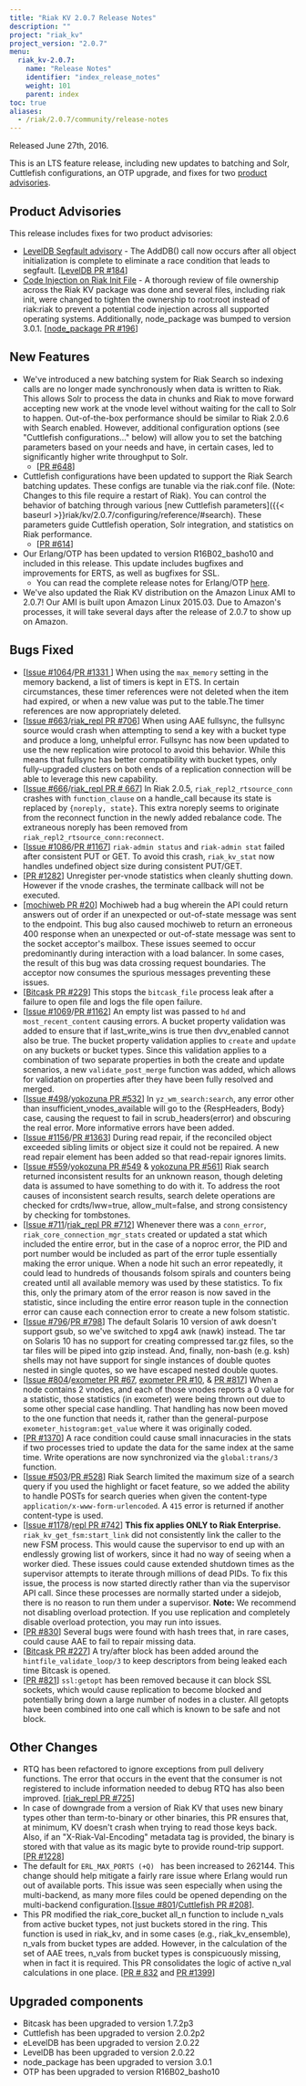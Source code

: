 ```yaml
---
title: "Riak KV 2.0.7 Release Notes"
description: ""
project: "riak_kv"
project_version: "2.0.7"
menu:
  riak_kv-2.0.7:
    name: "Release Notes"
    identifier: "index_release_notes"
    weight: 101
    parent: index
toc: true
aliases:
  - /riak/2.0.7/community/release-notes
---
```


Released June 27th, 2016.

This is an LTS feature release, including new updates to batching and Solr, Cuttlefish configurations, an OTP upgrade, and fixes for two [product advisories](#product-advisories).

## Product Advisories

This release includes fixes for two product advisories:

*  [LevelDB Segfault advisory]({{<baseurl>}}community/productadvisories/leveldbsegfault/) - The AddDB() call now occurs after all object initialization is complete to eliminate a race condition that leads to segfault. [[LevelDB PR #184](https://github.com/basho/leveldb/pull/184)]
* [Code Injection on Riak Init File]({{<baseurl>}}community/productadvisories/codeinjectioninitfiles/) - A thorough review of file ownership across the Riak KV package was done and several files, including riak init, were changed to tighten the ownership to root:root instead of riak:riak to prevent a potential code injection across all supported operating systems. Additionally, node_package was bumped to version 3.0.1. [[node_package PR #196](https://github.com/basho/node_package/pull/196)]

## New Features

* We've introduced a new batching system for Riak Search so indexing calls are no longer made synchronously when data is written to Riak. This allows Solr to process the data in chunks and Riak to move forward accepting new work at the vnode level without waiting for the call to Solr to happen. Out-of-the-box performance should be similar to Riak 2.0.6 with Search enabled. However, additional configuration options (see "Cuttlefish configurations…" below) will allow you to set the batching parameters based on your needs and have, in certain cases, led to significantly higher write throughput to Solr.
  * [[PR #648](https://github.com/basho/yokozuna/pull/648)]
* Cuttlefish configurations have been updated to support the Riak Search batching updates. These configs are tunable via the riak.conf file. (Note: Changes to this file require a restart of Riak). You can control the behavior of batching through various [new Cuttlefish parameters]({{< baseurl >}}riak/kv/2.0.7/configuring/reference/#search). These parameters guide Cuttlefish operation, Solr integration, and statistics on Riak performance.
  * [[PR #614](https://github.com/basho/yokozuna/pull/614)]
* Our Erlang/OTP has been updated to version R16B02_basho10 and included in this release. This update includes bugfixes and improvements for ERTS, as well as bugfixes for SSL.
  * You can read the complete release notes for Erlang/OTP [here](https://github.com/basho/otp/blob/basho-otp-16/BASHO-RELEASES.md).
* We've also updated the Riak KV distribution on the Amazon Linux AMI to 2.0.7! Our AMI is built upon Amazon Linux 2015.03. Due to Amazon's processes, it will take several days after the release of 2.0.7 to show up on Amazon.

## Bugs Fixed

* [[Issue #1064](https://github.com/basho/riak_kv/issues/1064)/[PR #1331 ](https://github.com/basho/riak_kv/pull/1331)] When using the `max_memory` setting in the memory backend, a list of timers is kept in ETS. In certain circumstances, these timer references were not deleted when the item had expired, or when a new value was put to the table.The timer references are now appropriately deleted.
* [[Issue #663](https://github.com/basho/riak_repl/issues/663)/[riak_repl PR #706](https://github.com/basho/riak_repl/pull/706)] When using AAE fullsync, the fullsync source would crash when attempting to send a key with a bucket type and produce a long, unhelpful error. Fullsync has now been updated to use the new replication wire protocol to avoid this behavior. While this means that fullsync has better compatibility with bucket types, only fully-upgraded clusters on both ends of a replication connection will be able to leverage this new capability.
* [[Issue #666](https://github.com/basho/riak_repl/issues/666)/[riak_repl PR # 667](https://github.com/basho/riak_repl/pull/667)] In Riak 2.0.5, `riak_repl2_rtsource_conn` crashes with `function_clause` on a handle_call because its state is replaced by `{noreply, state}`. This extra noreply seems to originate from the reconnect function in the newly added rebalance code. The extraneous noreply has been removed from `riak_repl2_rtsource_conn:reconnect`.
* [[Issue #1086](https://github.com/basho/riak_kv/issues/1086)/[PR #1167](https://github.com/basho/riak_kv/pull/1167)] `riak-admin status` and `riak-admin stat` failed after consistent PUT or GET. To avoid this crash, `riak_kv_stat` now handles undefined object size during consistent PUT/GET.
* [[PR #1282](https://github.com/basho/riak_kv/pull/1282)] Unregister per-vnode statistics when cleanly shutting down. However if the vnode crashes, the terminate callback will not be executed.
* [[mochiweb PR #20](https://github.com/basho/mochiweb/pull/20)] Mochiweb had a bug wherein the  API could return answers out of order if an unexpected or out-of-state
message was sent to the endpoint. This bug also caused mochiweb to return an erroneous 400 response when an unexpected or out-of-state message was sent to the socket acceptor's mailbox. These issues seemed to occur predominantly during interaction with a load balancer. In some cases, the result of this bug was data crossing request boundaries. The acceptor now consumes the spurious messages preventing these issues.
* [[Bitcask PR #229](https://github.com/basho/bitcask/pull/229)] This stops the `bitcask_file` process leak after a failure to open file and logs the file open failure.
* [[Issue #1069](https://github.com/basho/riak_kv/issues/1069)/[PR #1162](https://github.com/basho/riak_kv/pull/1162)] An empty list was passed to `hd` and  `most_recent_content` causing errors. A bucket property validation was added to ensure that  if last_write_wins is true then dvv_enabled cannot also be true. The bucket property validation applies to `create` and `update` on any buckets or bucket types. Since this validation applies to a combination of two separate properties in both the create and update scenarios, a new
`validate_post_merge` function was added, which allows for validation on properties after they have been fully resolved and merged.
* [[Issue #498](https://github.com/basho/yokozuna/issues/498)/[yokozuna PR #532](https://github.com/basho/yokozuna/pull/532)] In `yz_wm_search:search`, any error other than insufficient_vnodes_available will go to the {RespHeaders, Body} case, causing the request to fail in scrub_headers(error) and obscuring the real error. More informative errors have been added.
* [[Issue #1156](https://github.com/basho/riak_kv/issues/1156)/[PR #1363](https://github.com/basho/riak_kv/pull/1363)] During read repair, if the reconciled object exceeded sibling limits or object size it could not be repaired. A new read repair element has been added so that read-repair ignores limits.
* [[Issue #559](https://github.com/basho/yokozuna/issues/559)/[yokozuna PR #549](https://github.com/basho/yokozuna/pull/549) & [yokozuna PR #561](https://github.com/basho/yokozuna/pull/561)] Riak search returned inconsistent results for an unknown reason, though deleting data is assumed to have something to do with it.  To address the root causes of inconsistent search results, search delete operations are checked for crdts/lww=true, allow_mult=false, and strong consistency by checking for tombstones.
* [[Issue #711](https://github.com/basho/riak_repl/issues/711)/[riak_repl PR #712](https://github.com/basho/riak_repl/pull/712)] Whenever there was a `conn_error`, `riak_core_connection_mgr_stats` created or updated a stat which included the entire error,  but  in the case of a noproc error, the PID and port number would be included as part of the error tuple essentially making the error unique. When a node hit such an error repeatedly, it could lead to hundreds of thousands folsom spirals and counters being created until all available memory was used by these statistics. To fix this, only the primary atom of the error reason is now saved in the statistic, since including the entire error reason tuple in the connection error can cause each connection error to create a new folsom statistic.
* [[Issue #796](https://github.com/basho/riak/issues/796)/[PR #798](https://github.com/basho/riak/pull/798)] The default Solaris 10 version of awk doesn't support gsub, so we've switched to xpg4 awk (nawk) instead. The tar on Solaris 10 has no support for creating compressed tar.gz files, so the tar files will be piped into gzip instead. And, finally, non-bash (e.g. ksh) shells may not have support for single instances of double quotes nested in single quotes, so we have escaped nested double quotes.
* [[Issue #804](https://github.com/basho/riak_core/issues/804)/[exometer PR #67](https://github.com/Feuerlabs/exometer_core/pull/67), [exometer PR #10](https://github.com/basho/exometer_core/pull/10), & [PR #817](https://github.com/basho/riak_core/pull/817)] When a node contains 2 vnodes, and each of those vnodes reports a 0 value for a statistic, those statistics (in exometer) were being thrown out due to some other special case handling. That handling has now been moved to the one function that needs it, rather than the general-purpose `exometer_histogram:get_value` where it was originally coded.
* [[PR #1370](https://github.com/basho/riak_kv/pull/1370)] A race condition could cause small innacuracies in the stats if two processes tried to update the data for the same index at the same time. Write operations are now synchronized via the `global:trans/3` function.
* [[Issue #503](https://github.com/basho/yokozuna/issues/503)/[PR #528](https://github.com/basho/yokozuna/pull/528)] Riak Search limited the maximum size of a search query if you used the highlight or facet feature, so we added the ability to handle POSTs for search queries when given the content-type `application/x-www-form-urlencoded`. A `415` error is returned if another content-type is used.
* [[Issue #1178](https://github.com/basho/riak_kv/issues/1178)/[repl PR #742](https://github.com/basho/riak_repl/pull/742)] **This fix applies ONLY to Riak Enterprise.** `riak_kv_get_fsm:start_link` did not consistently link the caller to the new FSM process. This would cause the supervisor to end up with an endlessly growing list of workers, since it had no way of seeing when a worker died. These issues could cause extended shutdown times as the supervisor attempts to iterate through millions of dead PIDs. To fix this issue, the process is now started directly rather than via the supervisor API call. Since these processes are normally started under a sidejob, there is no reason to run them under a supervisor. **Note:** We recommend not disabling overload protection. If you use replication and completely disable overload protection, you may run into issues.
* [[PR #830](https://github.com/basho/riak_core/pull/830)]  Several bugs were found with hash trees that, in rare cases, could cause AAE to fail to repair missing data.
* [[Bitcask PR #227](https://github.com/basho/bitcask/pull/227)] A try/after block has been added around the `hintfile_validate_loop/3` to keep descriptors from being leaked each time Bitcask is opened.
* [[PR #821](https://github.com/basho/riak_core/pull/821)] `ssl:getopt` has been removed because it can block SSL sockets, which would cause replication to become blocked and potentially bring down a large number of nodes in a cluster. All getopts have been combined into one call which is known to be safe and not block.

## Other Changes

* RTQ has been refactored to ignore exceptions from pull delivery functions. The error that occurs in the event that the consumer is not registered to include information needed to debug RTQ has also been improved. [[riak_repl PR #725](https://github.com/basho/riak_repl/pull/725)]
* In case of downgrade from a version of Riak KV that uses new binary types other than term-to-binary or other binaries, this PR ensures that, at minimum, KV doesn't crash when trying to read those keys back. Also, if an "X-Riak-Val-Encoding" metadata tag is provided, the binary is stored with that value as its magic byte to provide round-trip support. [[PR #1228](https://github.com/basho/riak_kv/pull/1228)]
* The default for `ERL_MAX_PORTS (+Q) ` has been increased to 262144. This change should help mitigate a fairly rare issue where Erlang would run out of available ports. This issue was seen especially when using the multi-backend, as many more files could be opened depending on the multi-backend configuration.[[Issue #801](https://github.com/basho/riak/issues/801)/[Cuttlefish PR #208](https://github.com/basho/cuttlefish/pull/208)].
* This PR modified the riak_core_bucket all_n function to include n_vals from active bucket types, not just buckets stored in the ring. This function is used in riak_kv, and in some cases (e.g., riak_kv_ensemble), n_vals from bucket types are added. However, in the calculation of the set of AAE trees, n_vals from bucket types is conspicuously missing, when in fact it is required. This PR consolidates the logic of active n_val calculations in one place. [[PR # 832](https://github.com/basho/riak_core/pull/832) and [PR #1399](https://github.com/basho/riak_kv/pull/1399)]

## Upgraded components

* Bitcask has been upgraded to version 1.7.2p3
* Cuttlefish has been upgraded to version 2.0.2p2
* eLevelDB has been upgraded to version 2.0.22
* LevelDB has been upgraded to version 2.0.22
* node_package has been upgraded to version 3.0.1
* OTP has been upgraded to version R16B02_basho10
